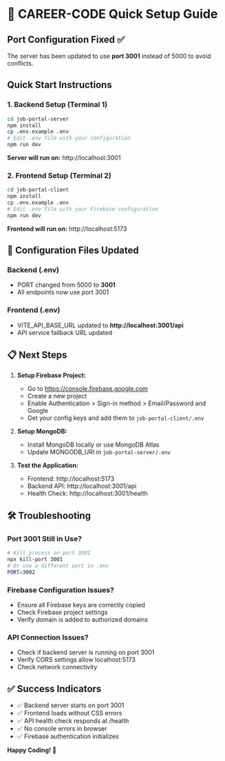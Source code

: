 # 🚀 CAREER-CODE Quick Setup Guide

## Port Configuration Fixed ✅

The server has been updated to use **port 3001** instead of 5000 to avoid conflicts.

## Quick Start Instructions

### 1. Backend Setup (Terminal 1)
```bash
cd job-portal-server
npm install
cp .env.example .env
# Edit .env file with your configuration
npm run dev
```
**Server will run on:** http://localhost:3001

### 2. Frontend Setup (Terminal 2)
```bash
cd job-portal-client
npm install
cp .env.example .env
# Edit .env file with your Firebase configuration
npm run dev
```
**Frontend will run on:** http://localhost:5173

## 🔧 Configuration Files Updated

### Backend (.env)
- PORT changed from 5000 to **3001**
- All endpoints now use port 3001

### Frontend (.env)
- VITE_API_BASE_URL updated to **http://localhost:3001/api**
- API service fallback URL updated

## 📋 Next Steps

1. **Setup Firebase Project:**
   - Go to https://console.firebase.google.com
   - Create a new project
   - Enable Authentication > Sign-in method > Email/Password and Google
   - Get your config keys and add them to `job-portal-client/.env`

2. **Setup MongoDB:**
   - Install MongoDB locally or use MongoDB Atlas
   - Update MONGODB_URI in `job-portal-server/.env`

3. **Test the Application:**
   - Frontend: http://localhost:5173
   - Backend API: http://localhost:3001/api
   - Health Check: http://localhost:3001/health

## 🛠️ Troubleshooting

### Port 3001 Still in Use?
```bash
# Kill process on port 3001
npx kill-port 3001
# Or use a different port in .env
PORT=3002
```

### Firebase Configuration Issues?
- Ensure all Firebase keys are correctly copied
- Check Firebase project settings
- Verify domain is added to authorized domains

### API Connection Issues?
- Check if backend server is running on port 3001
- Verify CORS settings allow localhost:5173
- Check network connectivity

## ✅ Success Indicators

- ✅ Backend server starts on port 3001
- ✅ Frontend loads without CSS errors
- ✅ API health check responds at /health
- ✅ No console errors in browser
- ✅ Firebase authentication initializes

**Happy Coding! 🎉**
